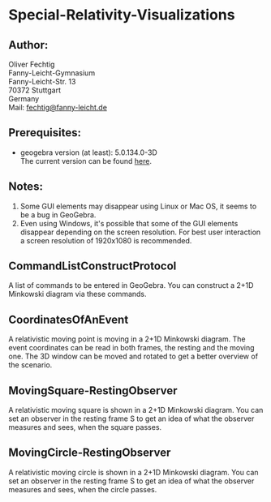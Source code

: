Special-Relativity-Visualizations
=================================

Author:
-------
Oliver Fechtig  
Fanny-Leicht-Gymnasium  
Fanny-Leicht-Str. 13  
70372 Stuttgart  
Germany  
Mail: fechtig@fanny-leicht.de


Prerequisites:
--------------
* geogebra version (at least):  5.0.134.0-3D  
    The current version can be found [here](https://www.geogebra.org/).
    
Notes:
-----
1) Some GUI elements may disappear using Linux or Mac OS, it seems to be a bug in GeoGebra.   
2) Even using Windows, it's possible that some of the GUI elements disappear depending on the screen resolution. For best user interaction a screen resolution of 1920x1080 is recommended.    

CommandListConstructProtocol
----------------------------
A list of commands to be entered in GeoGebra. You can construct a 2+1D Minkowski diagram via these commands. 
    
CoordinatesOfAnEvent
----------------------------
A relativistic moving point is moving in a 2+1D Minkowski diagram. The event coordinates can be read in both frames, the resting and the moving one. The 3D window can be moved and rotated to get a better overview of the scenario.  

MovingSquare-RestingObserver
----------------------------
A relativistic moving square is shown in a 2+1D Minkowski diagram. You can set an observer in the resting frame S to get an idea of what the observer measures and sees, when the square passes.  

MovingCircle-RestingObserver
----------------------------
A relativistic moving circle is shown in a 2+1D Minkowski diagram. You can set an observer in the resting frame S to get an idea of what the observer measures and sees, when the circle passes.




